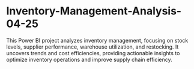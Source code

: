 # Inventory-Management-Analysis-04-25
This Power BI project analyzes inventory management, focusing on stock levels, supplier performance, warehouse utilization, and restocking. It uncovers trends and cost efficiencies, providing actionable insights to optimize inventory operations and improve supply chain efficiency.
